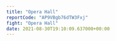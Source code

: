 ```yaml
---
title: "Opera Hall"
reportCode: "AP9VBgb76dTW3Fxj"
fight: "Opera Hall"
date: 2021-08-30T19:10:09.637000+00:00
---
```

